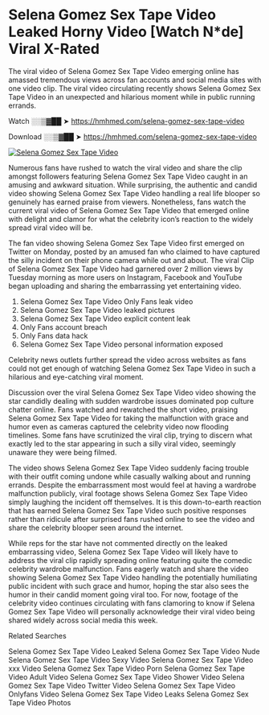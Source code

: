 ﻿# Selena Gomez Sex Tape Video Leaked Horny Video [Watch N*de] Viral X-Rated

The viral video of ﻿Selena Gomez Sex Tape Video emerging online has amassed tremendous views across fan accounts and social media sites with one video clip. The viral video circulating recently shows ﻿Selena Gomez Sex Tape Video in an unexpected and hilarious moment while in public running errands. 

Watch ░░▒▓██ ➤ https://hmhmed.com/selena-gomez-sex-tape-video

Download ░░▒▓██ ➤ https://hmhmed.com/selena-gomez-sex-tape-video

[![Selena Gomez Sex Tape Video](https://i.imgur.com/dJHk4Zq.gif)](https://hmhmed.com/selena-gomez-sex-tape-video)

Numerous fans have rushed to watch the viral video and share the clip amongst followers featuring ﻿Selena Gomez Sex Tape Video caught in an amusing and awkward situation. While surprising, the authentic and candid video showing ﻿Selena Gomez Sex Tape Video handling a real life blooper so genuinely has earned praise from viewers. Nonetheless, fans watch the current viral video of ﻿Selena Gomez Sex Tape Video that emerged online with delight and clamor for what the celebrity icon’s reaction to the widely spread viral video will be.

The fan video showing ﻿Selena Gomez Sex Tape Video first emerged on Twitter on Monday, posted by an amused fan who claimed to have captured the silly incident on their phone camera while out and about. The viral Clip of ﻿Selena Gomez Sex Tape Video had garnered over 2 million views by Tuesday morning as more users on Instagram, Facebook and YouTube began uploading and sharing the embarrassing yet entertaining video. 

1. ﻿Selena Gomez Sex Tape Video Only Fans leak video
2. ﻿Selena Gomez Sex Tape Video leaked pictures
3. ﻿Selena Gomez Sex Tape Video explicit content leak
4. Only Fans account breach
5. Only Fans data hack
6. ﻿Selena Gomez Sex Tape Video personal information exposed

Celebrity news outlets further spread the video across websites as fans could not get enough of watching ﻿Selena Gomez Sex Tape Video in such a hilarious and eye-catching viral moment. 

Discussion over the viral ﻿Selena Gomez Sex Tape Video video showing the star candidly dealing with sudden wardrobe issues dominated pop culture chatter online. Fans watched and rewatched the short video, praising ﻿Selena Gomez Sex Tape Video for taking the malfunction with grace and humor even as cameras captured the celebrity video now flooding timelines. Some fans have scrutinized the viral clip, trying to discern what exactly led to the star appearing in such a silly viral video, seemingly unaware they were being filmed.

The video shows ﻿Selena Gomez Sex Tape Video suddenly facing trouble with their outfit coming undone while casually walking about and running errands. Despite the embarrassment most would feel at having a wardrobe malfunction publicly, viral footage shows ﻿Selena Gomez Sex Tape Video simply laughing the incident off themselves. It is this down-to-earth reaction that has earned ﻿Selena Gomez Sex Tape Video such positive responses rather than ridicule after surprised fans rushed online to see the video and share the celebrity blooper seen around the internet.  

While reps for the star have not commented directly on the leaked embarrassing video, ﻿Selena Gomez Sex Tape Video will likely have to address the viral clip rapidly spreading online featuring quite the comedic celebrity wardrobe malfunction. Fans eagerly watch and share the video showing ﻿Selena Gomez Sex Tape Video handling the potentially humiliating public incident with such grace and humor, hoping the star also sees the humor in their candid moment going viral too. For now, footage of the celebrity video continues circulating with fans clamoring to know if ﻿Selena Gomez Sex Tape Video will personally acknowledge their viral video being shared widely across social media this week.

Related Searches

﻿Selena Gomez Sex Tape Video Leaked
﻿Selena Gomez Sex Tape Video Nude
﻿Selena Gomez Sex Tape Video Sexy Video
﻿Selena Gomez Sex Tape Video xxx Video
﻿Selena Gomez Sex Tape Video Porn
﻿Selena Gomez Sex Tape Video Adult Video
﻿Selena Gomez Sex Tape Video Shower Video
﻿Selena Gomez Sex Tape Video Twitter Video
﻿Selena Gomez Sex Tape Video Onlyfans Video
﻿Selena Gomez Sex Tape Video Leaks
﻿Selena Gomez Sex Tape Video Photos